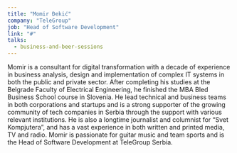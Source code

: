 ```yaml
---
title: "Momir Đekić"
company: "TeleGroup"
job: "Head of Software Development"
link: "#"
talks:
  - business-and-beer-sessions
---
```


Momir is a consultant for digital transformation with a decade of experience in
business analysis, design and implementation of complex IT systems in both the
public and private sector. After completing his studies at the Belgrade Faculty of
Electrical Engineering, he finished the MBA Bled Business School course in
Slovenia. He lead technical and business teams in both corporations and
startups and is a strong supporter of the growing community of tech companies
in Serbia through the support with various relevant institutions. He is also a
longtime journalist and columnist for “Svet Kompjutera”, and has a vast
experience in both written and printed media, TV and radio. Momir is
passionate for guitar music and team sports and is the Head of Software
Development at TeleGroup Serbia.